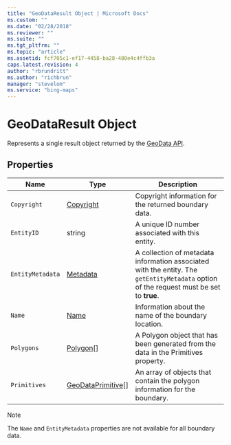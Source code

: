 ```yaml
---
title: "GeoDataResult Object | Microsoft Docs"
ms.custom: ""
ms.date: "02/28/2018"
ms.reviewer: ""
ms.suite: ""
ms.tgt_pltfrm: ""
ms.topic: "article"
ms.assetid: fcf705c1-ef17-4458-ba28-480e4c4ffb3a
caps.latest.revision: 4
author: "rbrundritt"
ms.author: "richbrun"
manager: "stevelom"
ms.service: "bing-maps"
---
```

# GeoDataResult Object
Represents a single result object returned by the [GeoData API](../spatial-data-services/geodata-api.md). 

## Properties

Name               | Type                      | Description
------------------ | ------------------------- | --------------------------------
`Copyright`          | [Copyright](copyright-object.md)                | Copyright information for the returned boundary data.
`EntityID`           | string                    | A unique ID number associated with this entity. 
`EntityMetadata`     | [Metadata](metadata-object.md)                 | A collection of metadata information associated with the entity. The `getEntityMetadata` option of the request must be set to **true**.
`Name`               | [Name](name-object.md)                     | Information about the name of the boundary location.
`Polygons`           | [Polygon](../../map-control-api/polygon-class.md)[]                 | A Polygon object that has been generated from the data in the Primitives property.
`Primitives`         | [GeoDataPrimitive](geodataprimitive-object.md)[]       | An array of objects that contain the polygon information for the boundary.

> [!NOTE]
> The `Name` and `EntityMetadata` properties are not available for all boundary data. 